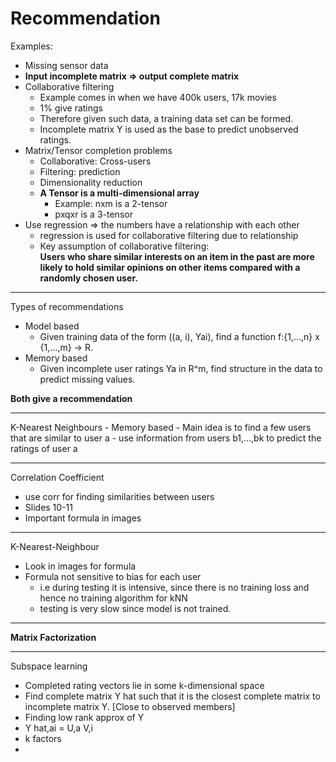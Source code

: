 # Recommendation


Examples:
- Missing sensor data
- **Input incomplete matrix => output complete matrix**
- Collaborative filtering
    - Example comes in when we have 400k users, 17k movies
    - 1% give ratings
    - Therefore given such data, a training data set can be formed. 
    - Incomplete matrix Y is used as the base to predict unobserved ratings.
- Matrix/Tensor completion problems
    - Collaborative: Cross-users
    - Filtering: prediction
    - Dimensionality reduction
    - **A Tensor is a multi-dimensional array**
        - Example: nxm is a 2-tensor
        - pxqxr is a 3-tensor
- Use regression => the numbers have a relationship with each other
    - regression is used for collaborative filtering due to relationship
    - Key assumption of collaborative filtering: <br>
    **Users who share similar interests on an item in the past are more likely to 
    hold similar opinions on other items compared with a randomly chosen user.**

---
Types of recommendations
- Model based
    - Given training data of the form ((a, i), Yai), find a function
    f:{1,...,n} x {1,...,m} -> R.
- Memory based
    - Given incomplete user ratings Ya in R^m, find structure in
    the data to predict missing values.
   
**Both give a recommendation**

---
K-Nearest Neighbours
    - Memory based
    - Main idea is to find a few users that are similar to user a
    - use information from users b1,...,bk to predict the ratings
    of user a

---
Correlation Coefficient
- use corr for finding similarities between users
- Slides 10-11
- Important formula in images

---
K-Nearest-Neighbour
- Look in images for formula
- Formula not sensitive to bias for each user
    - i.e during testing it is intensive, since there is no training loss and
    hence no training algorithm for kNN
    - testing is very slow since model is not trained. 

---
**Matrix Factorization**

---
Subspace learning
- Completed rating vectors lie in some k-dimensional space
- Find complete matrix Y hat such that it is the closest complete matrix
to incomplete matrix Y. [Close to observed members]
-  Finding low rank approx of Y
- Y hat,ai = U,a V,i
- k factors
- 



